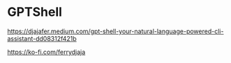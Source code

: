 # GPTShell

https://djajafer.medium.com/gpt-shell-your-natural-language-powered-cli-assistant-dd08312f421b

https://ko-fi.com/ferrydjaja

